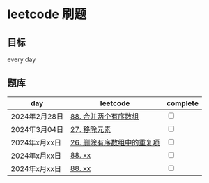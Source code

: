 # leetcode 刷题

## 目标
every day

## 题库

day | leetcode                                                                                                                   | complete 
--- |----------------------------------------------------------------------------------------------------------------------------| ---    
2024年2月28日 | [88. 合并两个有序数组](https://leetcode.cn/problems/merge-sorted-array/description/?envType=study-plan-v2&envId=top-interview-150) | <input type="checkbox">
2024年3月04日 | [27. 移除元素](https://leetcode.cn/problems/remove-element/?envType=study-plan-v2&envId=top-interview-150)                                                                                                                 | <input type="checkbox">
2024年x月xx日 | [26. 删除有序数组中的重复项](https://leetcode.cn/problems/remove-duplicates-from-sorted-array/description/?envType=study-plan-v2&envId=top-interview-150)                                                                                                                 | <input type="checkbox">
2024年x月xx日 | [88. xx]()                                                                                                                 | <input type="checkbox">
2024年x月xx日 | [88. xx]()                                                                                                                 | <input type="checkbox">
